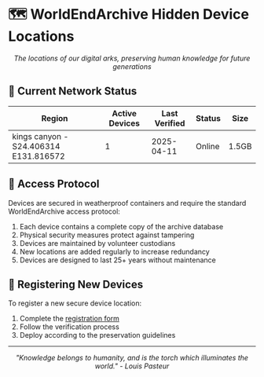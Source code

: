 # 🗺️ WorldEndArchive Hidden Device Locations

<p align="center">
  <i>The locations of our digital arks, preserving human knowledge for future generations</i>
</p>

## 📡 Current Network Status

| Region               | Active Devices | Last Verified | Status  | Size   |
|----------------------|----------------|----------------|---------|--------|
| kings canyon - S24.406314 E131.816572 | 1              | 2025-04-11     | Online  | 1.5GB |



## 🔐 Access Protocol

Devices are secured in weatherproof containers and require the standard WorldEndArchive access protocol:

1. Each device contains a complete copy of the archive database
2. Physical security measures protect against tampering
3. Devices are maintained by volunteer custodians
4. New locations are added regularly to increase redundancy
5. Devices are designed to last 25+ years without maintenance


## 🔄 Registering New Devices

To register a new secure device location:

1. Complete the [registration form](https://forms.gle/SJ9AUYV5p3ypvmXw8)
2. Follow the verification process
3. Deploy according to the preservation guidelines

---

<p align="center">
  <i>"Knowledge belongs to humanity, and is the torch which illuminates the world." - Louis Pasteur</i>
</p> 
